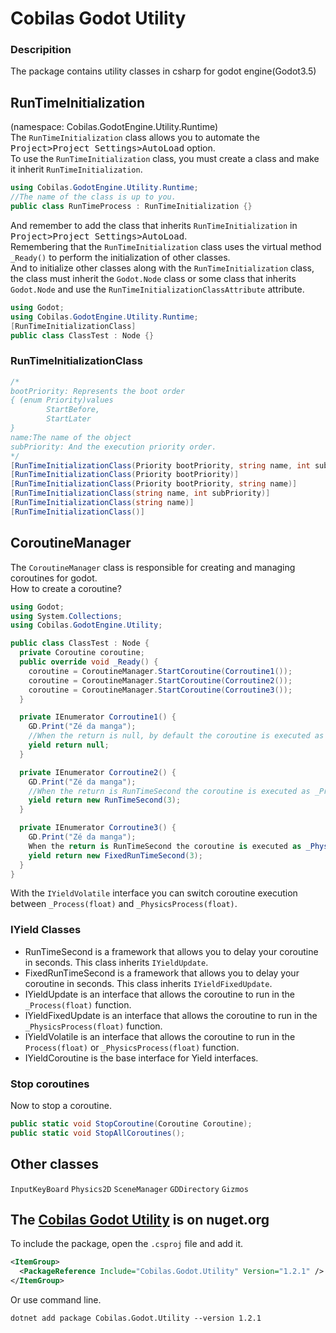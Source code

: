# Cobilas Godot Utility
### Descripition
The package contains utility classes in csharp for godot engine(Godot3.5)
## RunTimeInitialization
(namespace: Cobilas.GodotEngine.Utility.Runtime)<br>
The `RunTimeInitialization` class allows you to automate the <kbd>Project&gt;Project Settings&gt;AutoLoad</kbd> option.<br>
To use the `RunTimeInitialization` class, you must create a class and make it inherit `RunTimeInitialization`.
```c#
using Cobilas.GodotEngine.Utility.Runtime;
//The name of the class is up to you.
public class RunTimeProcess : RunTimeInitialization {}
```
And remember to add the class that inherits `RunTimeInitialization` in <kbd>Project&gt;Project Settings&gt;AutoLoad</kbd>.<br>
Remembering that the `RunTimeInitialization` class uses the virtual method `_Ready()` to perform the initialization of other classes.<br>
And to initialize other classes along with the `RunTimeInitialization` class, the class must inherit the `Godot.Node` class or some class that inherits `Godot.Node` and use the `RunTimeInitializationClassAttribute` attribute.
```c#
using Godot;
using Cobilas.GodotEngine.Utility.Runtime;
[RunTimeInitializationClass]
public class ClassTest : Node {}
```
### RunTimeInitializationClass
```c#
/*
bootPriority: Represents the boot order
{ (enum Priority)values
        StartBefore,
        StartLater
}
name:The name of the object
subPriority: And the execution priority order.
*/
[RunTimeInitializationClass(Priority bootPriority, string name, int subPriority)]
[RunTimeInitializationClass(Priority bootPriority)]
[RunTimeInitializationClass(Priority bootPriority, string name)]
[RunTimeInitializationClass(string name, int subPriority)]
[RunTimeInitializationClass(string name)]
[RunTimeInitializationClass()]
```
## CoroutineManager
The `CoroutineManager` class is responsible for creating and managing coroutines for godot.<br>
How to create a coroutine?
```c#
using Godot;
using System.Collections;
using Cobilas.GodotEngine.Utility;

public class ClassTest : Node {
  private Coroutine coroutine;
  public override void _Ready() {
    coroutine = CoroutineManager.StartCoroutine(Corroutine1());
    coroutine = CoroutineManager.StartCoroutine(Corroutine2());
    coroutine = CoroutineManager.StartCoroutine(Corroutine3());
  }

  private IEnumerator Corroutine1() {
    GD.Print("Zé da manga");
    //When the return is null, by default the coroutine is executed as _Process().
    yield return null;
  }

  private IEnumerator Corroutine2() {
    GD.Print("Zé da manga");
    //When the return is RunTimeSecond the coroutine is executed as _Process() with a pre-defined delay.
    yield return new RunTimeSecond(3);
  }

  private IEnumerator Corroutine3() {
    GD.Print("Zé da manga");
    When the return is RunTimeSecond the coroutine is executed as _PhysicProcess() with a pre-defined delay.
    yield return new FixedRunTimeSecond(3);
  }
}
```
With the `IYieldVolatile` interface you can switch coroutine execution between `_Process(float)` and `_PhysicsProcess(float)`.
### IYield Classes
- RunTimeSecond is a framework that allows you to delay your coroutine in seconds. This class inherits `IYieldUpdate`.
- FixedRunTimeSecond is a framework that allows you to delay your coroutine in seconds. This class inherits `IYieldFixedUpdate`.
- IYieldUpdate is an interface that allows the coroutine to run in the `_Process(float)` function.
- IYieldFixedUpdate is an interface that allows the coroutine to run in the `_PhysicsProcess(float)` function.
- IYieldVolatile is an interface that allows the coroutine to run in the `Process(float)` or `_PhysicsProcess(float)` function.
- IYieldCoroutine is the base interface for Yield interfaces.
### Stop coroutines
Now to stop a coroutine.
```c#
public static void StopCoroutine(Coroutine Coroutine);
public static void StopAllCoroutines();
```
## Other classes
`InputKeyBoard` `Physics2D` `SceneManager` `GDDirectory` `Gizmos`

## The [Cobilas Godot Utility](https://www.nuget.org/packages/Cobilas.Godot.Utility/) is on nuget.org
To include the package, open the `.csproj` file and add it.
```xml
<ItemGroup>
  <PackageReference Include="Cobilas.Godot.Utility" Version="1.2.1" />
</ItemGroup>
```
Or use command line.
```
dotnet add package Cobilas.Godot.Utility --version 1.2.1
```
